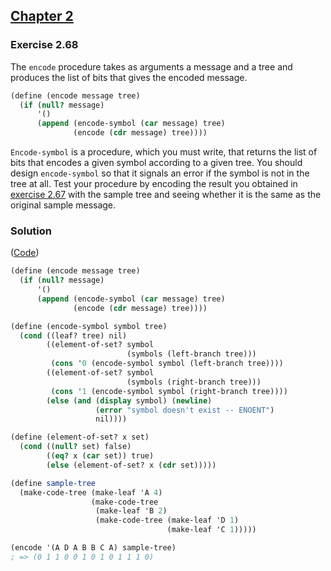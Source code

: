 ## [Chapter 2](../index.md#2-Building-Abstractions-with-Data)

### Exercise 2.68

The `encode` procedure takes as arguments a message and a tree and produces the list of bits that gives the encoded message.

```scheme
(define (encode message tree)
  (if (null? message)
      '()
      (append (encode-symbol (car message) tree)
              (encode (cdr message) tree))))
```

`Encode-symbol` is a procedure, which you must write, that returns the list of bits that encodes a given symbol according to a given tree. You should design `encode-symbol` so that it signals an error if the symbol is not in the tree at all. Test your procedure by encoding the result you obtained in [exercise 2.67][1] with the sample tree and seeing whether it is the same as the original sample message.

### Solution

([Code](../../src/Chapter%202/Exercise%202.68.scm))

```scheme
(define (encode message tree)
  (if (null? message)
      '()
      (append (encode-symbol (car message) tree)
              (encode (cdr message) tree))))

(define (encode-symbol symbol tree)
  (cond ((leaf? tree) nil)
        ((element-of-set? symbol
                          (symbols (left-branch tree)))
         (cons '0 (encode-symbol symbol (left-branch tree))))
        ((element-of-set? symbol
                          (symbols (right-branch tree)))
         (cons '1 (encode-symbol symbol (right-branch tree))))
        (else (and (display symbol) (newline)
                   (error "symbol doesn't exist -- ENOENT")
                   nil))))

(define (element-of-set? x set)
  (cond ((null? set) false)
        ((eq? x (car set)) true)
        (else (element-of-set? x (cdr set)))))

(define sample-tree
  (make-code-tree (make-leaf 'A 4)
                  (make-code-tree
                   (make-leaf 'B 2)
                   (make-code-tree (make-leaf 'D 1)
                                   (make-leaf 'C 1)))))

(encode '(A D A B B C A) sample-tree)
; => (0 1 1 0 0 1 0 1 0 1 1 1 0)
```

[1]: ./Exercise%202.67.md

